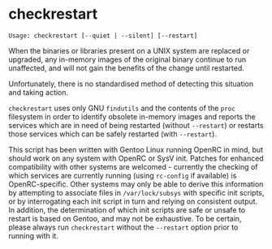 # checkrestart

```
Usage: checkrestart [--quiet | --silent] [--restart]
```

When the binaries or libraries present on a UNIX system are replaced or
upgraded, any in-memory images of the original binary continue to run
unaffected, and will not gain the benefits of the change until restarted.

Unfortunately, there is no standardised method of detecting this situation and
taking action.

`checkrestart` uses only GNU `findutils` and the contents of the `proc`
filesystem in order to identify obsolete in-memory images and reports the
services which are in need of being restarted (without `--restart`) or restarts
those services which can be safely restarted (with `--restart`).

This script has been written with Gentoo Linux running OpenRC in mind, but
should work on any system with OpenRC or SysV init.  Patches for enhanced
compatibility with other systems are welcomed - currently the checking of which
services are currently running (using `rc-config` if available) is
OpenRC-specific.  Other systems may only be able to derive this information by
attempting to associate files in `/var/lock/subsys` with specific init scripts,
or by interrogating each init script in turn and relying on consistent output.
In addition, the determination of which init scripts are safe or unsafe to
restart is based on Gentoo, and may not be exhaustive.  To be certain, please
always run `checkrestart` without the `--restart` option prior to running with
it.
